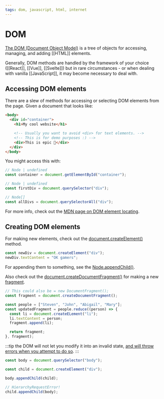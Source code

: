```yaml
---
tags: dom, javascript, html, internet
---
```


# DOM

[The DOM (Document Object Model)](https://developer.mozilla.org/en-US/docs/Web/API/Document_Object_Model/Introduction) is a tree of objects for accessing, managing, and adding [[HTML]] elements.

Generally, DOM methods are handled by the framework of your choice ([[React]], [[Vue]], [[Svelte]]) but in rare circumstances - or when dealing with vanilla [[JavaScript]], it may become necessary to deal with.

## Accessing DOM elements

There are a slew of methods for accessing or selecting DOM elements from the page.
Given a document that looks like:

```html
<body>
  <div id="container">
    <h1>My cool website</h1>

    <!-- Usually you want to avoid <div> for text elements. -->
    <!-- This is for demo purposes :) -->
    <div>This is epic 🚀</div>
  </div>
</body>
```

You might access this with:

```javascript
// Node | undefined
const container = document.getElementById("container");

// Node | undefined
const firstDiv = document.querySelector("div");

// Node[]
const allDivs = document.querySelectorAll("div");
```

For more info, check out the [MDN page on DOM element locating](https://developer.mozilla.org/en-US/docs/Web/API/Document_object_model/Locating_DOM_elements_using_selectors).

## Creating DOM elements

For making new elements, check out the [document.createElement()](https://developer.mozilla.org/en-US/docs/Web/API/Document/createElement) method.

```javascript
const newDiv = document.createElement("div");
newDiv.textContent = "OK gamers";
```

For appending them to something, see the [Node.appendChild()](https://developer.mozilla.org/en-US/docs/Web/API/Node/appendChild).

Also check out the [document.createDocumentFragment()](https://developer.mozilla.org/en-US/docs/Web/API/Document/createDocumentFragment) for making a new [fragment](Web%20Terminology#Fragments).

```javascript
// This could also be = new DocumentFragment();
const fragment = document.createDocumentFragment();

const people = ["Steven", "John", "Abigail", "Mary"];
const updatedFragment = people.reduce((person) => {
  const li = document.createELement("li");
  li.textContent = person;
  fragment.append(li);

  return fragment;
}, fragment);
```

:::tip
the DOM will not let you modify it into an invalid state, [and will throw errors when you attempt to do so](https://developer.mozilla.org/en-US/docs/Web/API/Node/appendChild#exceptions).
:::

```javascript
const body = document.querySelector("body");

const child = document.createElement("div");

body.appendChild(child);

// HierarchyRequestError!
child.appendChild(body);
```
